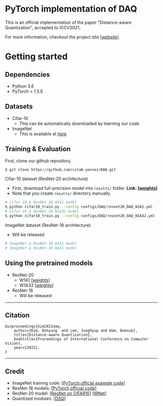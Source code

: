 # PyTorch implementation of DAQ

This is an official implementation of the paper "Distance-aware Quantization", accepted to ICCV2021.

For more information, checkout the project site [[website](https://cvlab.yonsei.ac.kr/projects/DAQ/)].

# Getting started 

## Dependencies
* Python 3.6
* PyTorch = 1.5.0


## Datasets
* Cifar-10
    * This can be automatically downloaded by learning our code
* ImageNet
    * This is available at [here](http://www.image-net.org) 

## Training & Evaluation
First, clone our github repository.
```bash
$ git clone https://github.com/cvlab-yonsei/DAQ.git
```
Cifar-10 dataset (ResNet-20 architecture) 

* First, download full-precision model into ``results/`` folder. **Link: [[weights](https://drive.google.com/file/d/1II9jtowxaGYde8_rYLs-qnPwzVcB3QYZ/view?usp=sharing)]**
* Note that you create  ``results/`` directory manually.

```bash
# Cifar-10 & ResNet-20 W1A1 model
$ python cifar10_train.py --config configs/DAQ/resnet20_DAQ_W1A1.yml
# Cifar-10 & ResNet-20 W1A32 model
$ python cifar10_train.py --config configs/DAQ/resnet20_DAQ_W1A32.yml
```

ImageNet dataset (ResNet-18 architecture)

- Will be released

```bash
# ImageNet & ResNet-18 W1A1 model
# ImageNet & ResNet-18 W1A1 model
```

## Using the pretrained models
* ResNet-20 
  * W1A1 [[weights](https://drive.google.com/file/d/1zq8zZO_YnrLkMPybzZLJEBuSg66eFV4g/view?usp=sharing)]
  * W1A32 [[weights](https://drive.google.com/file/d/1SKHmms5kRLF_nLHf0qPbEO0JUOr34O5a/view?usp=sharing)]
* ResNet-18
  * Will be released

---
## Citation
```
@inproceedings{kim2021daq,
    author={Kim, Dohyung  and Lee, Junghyup and Ham, Bumsub},
    title={Distance-aware Quantization},
    booktitle={Proceedings of International Conference on Computer Vision},
    year={2021},
}
```
---
## Credit
* ImageNet training code: [[PyTorch official example code](https://github.com/pytorch/examples/blob/master/imagenet/main.py)]
* ResNet-18 models: [[PyTorch official code](https://github.com/pytorch/vision/blob/master/torchvision/models/resnet.py)]
* ResNet-20 model: [[ResNet on CIFAR10](https://github.com/akamaster/pytorch_resnet_cifar10/blob/master/resnet.py)] [[IRNet](https://github.com/XHPlus/IR-Net/blob/master/resnet-20-cifar10/1w1a/resnet.py)]
* Quantized modules: [[DSQ](https://github.com/ricky40403/DSQ/blob/master/DSQConv.py#L18)]
